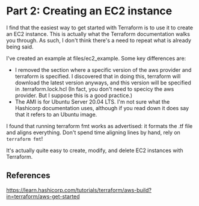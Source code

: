 # Part 2: Creating an EC2 instance

I find that the easiest way to get started with Terraform is to use it to create an EC2 instance. This is actually what the Terraform documentation walks you through. As such, I don't think there's a need to repeat what is already being said.

I've created an example at files/ec2_example. Some key differences are:

- I removed the section where a specific version of the aws provider and terraform is specified. I discovered that in doing this, terraform will download the latest version anyways, and this version will be specified in .terraform.lock.hcl (In fact, you don't need to specicy the aws provider. But I suppose this is a good practice.)
- The AMI is for Ubuntu Server 20.04 LTS. I'm not sure what the Hashicorp documentation uses, although if you read down it does say that it refers to an Ubuntu image.

I found that running terraform fmt works as advertised: it formats the .tf file and aligns everything. Don't spend time aligning lines by hand, rely on `terraform fmt`!

It's actually quite easy to create, modify, and delete EC2 instances with Terraform. 


## References

https://learn.hashicorp.com/tutorials/terraform/aws-build?in=terraform/aws-get-started